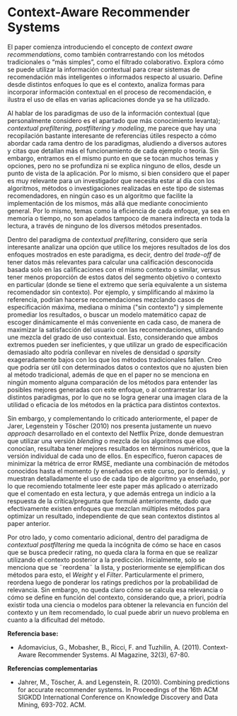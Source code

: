 # Context-Aware Recommender Systems

El paper comienza introduciendo el concepto de *context aware recommendations*, como también contrarrestando con los métodos tradicionales o “más simples”, como el filtrado colaborativo. Explora cómo se puede utilizar la información contextual para crear sistemas de recomendación más inteligentes o informados respecto al usuario. Define desde distintos enfoques lo que es el contexto, analiza formas para incorporar información contextual en el proceso de recomendación, e ilustra el uso de ellas en varias aplicaciones donde ya se ha utilizado.

Al hablar de los paradigmas de uso de la información contextual (que personalmente considero es el apartado que más conocimiento levanta); *contextual prefiltering, postfiltering y modeling*, me parece que hay una recopilación bastante interesante de referencias útiles respecto a cómo abordar cada rama dentro de los paradigmas, aludiendo a diversos autores y citas que detallan más el funcionamiento de cada ejemplo o teoría. Sin embargo, entramos en el mismo punto en que se tocan muchos temas y opciones, pero no se profundiza ni se explica ninguno de ellos, desde un punto de vista de la aplicación. Por lo mismo, si bien considero que el paper es muy relevante para un investigador que necesita estar al día con los algoritmos, métodos o investigaciones realizadas en este tipo de sistemas recomendadores, en ningún caso es un algoritmo que facilite la implementación de los mismos, más allá que mediante conocimiento general. Por lo mismo, temas como la eficiencia de cada enfoque, ya sea en memoria o tiempo, no son apelados tampoco de manera indirecta en toda la lectura, a través de ninguno de los diversos métodos presentados.

Dentro del paradigma de *contextual prefiltering*, considero que sería interesante analizar una opción que utilice los mejores resultados de los dos enfoques mostrados en este paradigma, es decir, dentro del *trade-off* de tener datos más relevantes para calcular una calificación desconocida basada solo en las calificaciones con el mismo contexto o similar, versus
tener menos proporción de estos datos del segmento objetivo o contexto en particular (donde se tiene el extremo que sería equivalente a un sistema recomendador sin contexto). Por ejemplo, y simplificando al máximo la referencia, podrían hacerse recomendaciones mezclando casos de especificación máxima, mediana o mínima ("sin contexto") y simplemente promediar los resultados, o buscar un modelo matemático capaz de escoger dinámicamente el más conveniente en cada caso, de manera de maximizar la satisfacción del usuario con las recomendaciones, utilizando une mezcla del grado de uso contextual. Esto, considerando que ambos extremos pueden ser ineficientes, y que utilizar un grado de especificación demasiado alto podría conllevar en niveles de densidad o *sparsity* exageradamente bajos con los que los métodos tradicionales fallen. Creo que podría ser útil con determinados datos o contextos que no ajusten bien al método tradicional, además de que en el paper no se menciona en ningún momento alguna comparación de los métodos para entender las posibles mejores generadas con este enfoque, o al contrarrestar los distintos paradigmas, por lo que no se logra generar una imagen clara de la utilidad o eficacia de los métodos en la práctica para distintos contextos.

Sin embargo, y complementando lo criticado anteriormente, el paper de Jarer, Legenstein y Töscher (2010) nos presenta justamente un nuevo *approach* desarrollado en el contexto del Netflix Prize, donde demuestran que utilizar una versión *blending* o mezcla de los algoritmos que ellos conocían, resultaba tener mejores resultados en términos numéricos, que la versión individual de cada uno de ellos. En específico, fueron capaces de minimizar la métrica de error RMSE, mediante una combinación de métodos conocidos hasta el momento (y enseñados en este curso, por lo demás), y muestran detalladamente el uso de cada tipo de algoritmo ya enseñado, por lo que recomiendo totalmente leer este paper más aplicado o aterrizado que el comentado en esta lectura, y que además entrega un indicio a la respuesta de la crítica/pregunta que formulé anteriormente, dado que efectivamente existen enfoques que mezclan múltiples métodos para optimizar un resultado, independiente de que sean contextos distintos al paper anterior.

Por otro lado, y como comentario adicional, dentro del paradigma de *contextual postfiltering* me queda la incógnita de cómo se hace en casos que se busca predecir rating, no queda clara la forma en que se realizar utilizando el contexto posterior a la predicción. Inicialmente, solo se menciona que se ¨reordena¨ la lista, y posteriormente se ejemplifican dos métodos para esto, el *Weight* y el *Filter*. Particularmente el primero, reordena luego de ponderar los ratings predichos por la probabilidad de relevancia. Sin embargo, no queda claro cómo se calcula esa relevancia o cómo se define en función del contexto, considerando que, a priori, podría existir toda una ciencia o modelos para obtener la relevancia en función del contexto y un ítem recomendado, lo cual puede abrir un nuevo problema en cuanto a la dificultad del método.


**Referencia base:** 
- Adomavicius, G., Mobasher, B., Ricci, F. and Tuzhilin, A. (2011). Context-Aware Recommender Systems. AI Magazine, 32(3), 67-80.

**Referencias complementarias**
- Jahrer, M., Töscher, A. and Legenstein, R. (2010). Combining predictions for accurate recommender systems. In Proceedings of the 16th ACM SIGKDD International Conference on Knowledge Discovery and Data Mining, 693-702. ACM.
